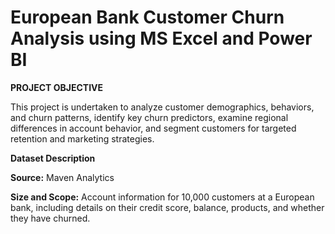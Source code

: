 # European Bank Customer Churn Analysis using MS Excel and Power BI
**PROJECT OBJECTIVE**

This project is undertaken to analyze customer demographics, behaviors, and churn patterns, identify key churn predictors, examine regional differences in account behavior, and segment customers for targeted retention and marketing strategies.

**Dataset Description**

**Source:** Maven Analytics

**Size and Scope:** Account information for 10,000 customers at a European bank, including details on their credit score, balance, products, and whether they have churned.
